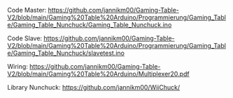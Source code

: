 Code Master:
https://github.com/jannikm00/Gaming-Table-V2/blob/main/Gaming%20Table%20Arduino/Programmierung/Gaming_Table/Gaming_Table_Nunchuck/Gaming_Table_Nunchuck.ino

Code Slave:
https://github.com/jannikm00/Gaming-Table-V2/blob/main/Gaming%20Table%20Arduino/Programmierung/Gaming_Table/Gaming_Table_Nunchuck/slavetest.ino

Wiring: https://github.com/jannikm00/Gaming-Table-V2/blob/main/Gaming%20Table%20Arduino/Multiplexer20.pdf

Library Nunchuck: https://github.com/jannikm00/WiiChuck/
